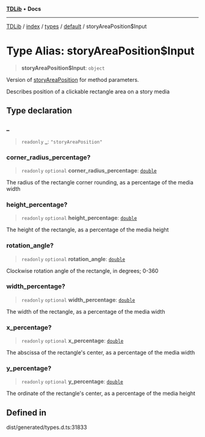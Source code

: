 [**TDLib**](../../../../../../README.md) • **Docs**

***

[TDLib](../../../../../../modules.md) / [index](../../../../../README.md) / [types](../../../README.md) / [default](../README.md) / storyAreaPosition$Input

# Type Alias: storyAreaPosition$Input

> **storyAreaPosition$Input**: `object`

Version of [storyAreaPosition](storyAreaPosition-1.md) for method parameters.

Describes position of a clickable rectangle area on a story media

## Type declaration

### \_

> `readonly` **\_**: `"storyAreaPosition"`

### corner\_radius\_percentage?

> `readonly` `optional` **corner\_radius\_percentage**: [`double`](double-1.md)

The radius of the rectangle corner rounding, as a percentage of the media width

### height\_percentage?

> `readonly` `optional` **height\_percentage**: [`double`](double-1.md)

The height of the rectangle, as a percentage of the media height

### rotation\_angle?

> `readonly` `optional` **rotation\_angle**: [`double`](double-1.md)

Clockwise rotation angle of the rectangle, in degrees; 0-360

### width\_percentage?

> `readonly` `optional` **width\_percentage**: [`double`](double-1.md)

The width of the rectangle, as a percentage of the media width

### x\_percentage?

> `readonly` `optional` **x\_percentage**: [`double`](double-1.md)

The abscissa of the rectangle's center, as a percentage of the media width

### y\_percentage?

> `readonly` `optional` **y\_percentage**: [`double`](double-1.md)

The ordinate of the rectangle's center, as a percentage of the media height

## Defined in

dist/generated/types.d.ts:31833
